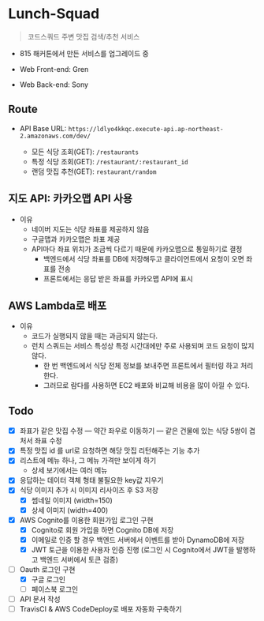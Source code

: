 # Lunch-Squad

> 코드스쿼드 주변 맛집 검색/추천 서비스

- 815 해커톤에서 만든 서비스를 업그레이드 중

- Web Front-end: Gren
- Web Back-end: Sony

## Route
- API Base URL: `https://ldlyo4kkqc.execute-api.ap-northeast-2.amazonaws.com/dev/`
    
    - 모든 식당 조회(GET): `/restaurants`
    - 특정 식당 조회(GET): `/restaurant/:restaurant_id`
    - 랜덤 맛집 추천(GET): `restaurant/random`

## 지도 API: 카카오맵 API 사용
- 이유
    - 네이버 지도는 식당 좌표를 제공하지 않음
    - 구글맵과 카카오맵은 좌표 제공
    - API마다 좌표 위치가 조금씩 다르기 때문에 카카오맵으로 통일하기로 결정
        - 백엔드에서 식당 좌표를 DB에 저장해두고 클라이언트에서 요청이 오면 좌표를 전송
        - 프론트에서는 응답 받은 좌표를 카카오맵 API에 표시

## AWS Lambda로 배포
- 이유
    - 코드가 실행되지 않을 때는 과금되지 않는다.
    - 런치 스쿼드는 서비스 특성상 특정 시간대에만 주로 사용되며 코드 요청이 많지 않다.
        - 한 번 백엔드에서 식당 전체 정보를 보내주면 프론트에서 필터링 하고 처리한다.
        - 그러므로 람다를 사용하면 EC2 배포와 비교해 비용을 많이 아낄 수 있다.

## Todo

- [x] 좌표가 같은 맛집 수정 — 약간 좌우로 이동하기 — 같은 건물에 있는 식당 5쌍이 겹처서 좌표 수정
- [x] 특정 맛집 id 를 url로 요청하면 해당 맛집 리턴해주는 기능 추가
- [x] 리스트에 메뉴 하나, 그 메뉴 가격만 보이게 하기
    - 상세 보기에서는 여러 메뉴
- [x] 응답하는 데이터 객체 형태 불필요한 key값 지우기 
- [x] 식당 이미지 추가 시 이미지 리사이즈 후 S3 저장
    - [x]  썸네일 이미지 (width=150)
    - [x]  상세 이미지 (width=400)
- [x] AWS Cognito를 이용한 회원가입 로그인 구현
    - [x] Cognito로 회원 가입을 하면 Cognito DB에 저장
    - [x] 이메일로 인증 할 경우 백엔드 서버에서 이벤트를 받아 DynamoDB에 저장
    - [x] JWT 토근을 이용한 사용자 인증 진행 (로그인 시 Cognito에서 JWT을 발행하고 백엔드 서버에서 토큰 검증)
- [ ] Oauth 로그인 구현
    - [x] 구글 로그인
    - [ ] 페이스북 로그인
- [ ] API 문서 작성
- [ ] TravisCI & AWS CodeDeploy로 배포 자동화 구축하기